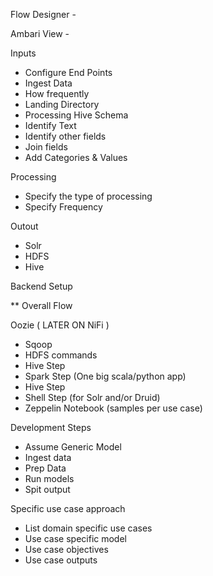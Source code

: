 
Flow Designer - 

Ambari View - 

Inputs
  - Configure End Points
  - Ingest Data 
   - How frequently 
   - Landing Directory 
   - Processing Hive Schema 
  - Identify Text
  - Identify other fields 
  - Join fields 
  - Add Categories & Values 

Processing 
  - Specify the type of processing 
  - Specify Frequency 
  
Outout 
  - Solr 
  - HDFS
  - Hive


Backend Setup 

** Overall Flow 

Oozie  ( LATER ON NiFi ) 
  - Sqoop
  - HDFS commands
  - Hive Step 
  - Spark Step (One big scala/python app) 
  - Hive Step 
  - Shell Step (for Solr and/or Druid) 
  - Zeppelin Notebook (samples per use case) 

Development Steps 
  - Assume Generic Model
  - Ingest data 
  - Prep Data 
  - Run models
  - Spit output 


Specific use case approach 
  - List domain specific use cases
  - Use case specific model 
  - Use case objectives 
  - Use case outputs 

